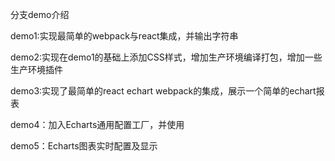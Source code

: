 分支demo介绍

demo1:实现最简单的webpack与react集成，并输出字符串

demo2:实现在demo1的基础上添加CSS样式，增加生产环境编译打包，增加一些生产环境插件

demo3:实现了最简单的react echart webpack的集成，展示一个简单的echart报表

demo4：加入Echarts通用配置工厂，并使用

demo5：Echarts图表实时配置及显示
